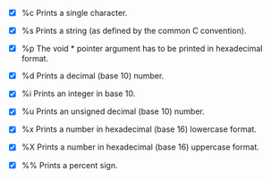 - [x] %c Prints a single character.
- [x] %s Prints a string (as defined by the common C convention).
- [x] %p The void * pointer argument has to be printed in hexadecimal format.
- [x] %d Prints a decimal (base 10) number.
- [x] %i Prints an integer in base 10.
- [x] %u Prints an unsigned decimal (base 10) number.
- [x] %x Prints a number in hexadecimal (base 16) lowercase format.
- [x] %X Prints a number in hexadecimal (base 16) uppercase format.
- [x] %% Prints a percent sign.


